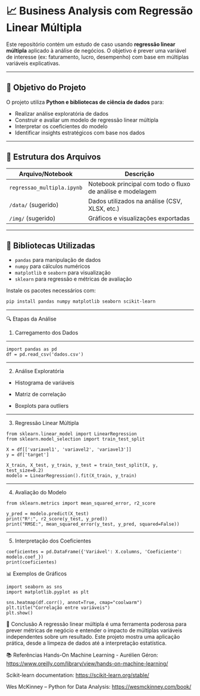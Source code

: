 # 📈 Business Analysis com Regressão Linear Múltipla

Este repositório contém um estudo de caso usando **regressão linear múltipla** aplicado à análise de negócios. O objetivo é prever uma variável de interesse (ex: faturamento, lucro, desempenho) com base em múltiplas variáveis explicativas.

---

## 🧠 Objetivo do Projeto

O projeto utiliza **Python e bibliotecas de ciência de dados** para:

- Realizar análise exploratória de dados
- Construir e avaliar um modelo de regressão linear múltipla
- Interpretar os coeficientes do modelo
- Identificar insights estratégicos com base nos dados

---

## 📁 Estrutura dos Arquivos

| Arquivo/Notebook           | Descrição                                                        |
|----------------------------|------------------------------------------------------------------|
| `regressao_multipla.ipynb` | Notebook principal com todo o fluxo de análise e modelagem       |
| `/data/` (sugerido)         | Dados utilizados na análise (CSV, XLSX, etc.)                   |
| `/img/` (sugerido)          | Gráficos e visualizações exportadas                            |

---

## 🔧 Bibliotecas Utilizadas

- `pandas` para manipulação de dados  
- `numpy` para cálculos numéricos  
- `matplotlib` e `seaborn` para visualização  
- `sklearn` para regressão e métricas de avaliação  

Instale os pacotes necessários com:

```bash
pip install pandas numpy matplotlib seaborn scikit-learn
```
---
🔍 Etapas da Análise
1. Carregamento dos Dados
---
```
import pandas as pd
df = pd.read_csv('dados.csv')
```
---
2. Análise Exploratória

- Histograma de variáveis

- Matriz de correlação

- Boxplots para outliers
---
3. Regressão Linear Múltipla
```
from sklearn.linear_model import LinearRegression
from sklearn.model_selection import train_test_split

X = df[['variavel1', 'variavel2', 'variavel3']]
y = df['target']

X_train, X_test, y_train, y_test = train_test_split(X, y, test_size=0.2)
modelo = LinearRegression().fit(X_train, y_train)
```
---
4. Avaliação do Modelo
```
from sklearn.metrics import mean_squared_error, r2_score

y_pred = modelo.predict(X_test)
print("R²:", r2_score(y_test, y_pred))
print("RMSE:", mean_squared_error(y_test, y_pred, squared=False))

```
---
5. Interpretação dos Coeficientes

```
coeficientes = pd.DataFrame({'Variável': X.columns, 'Coeficiente': modelo.coef_})
print(coeficientes)

```
📊 Exemplos de Gráficos

```
import seaborn as sns
import matplotlib.pyplot as plt

sns.heatmap(df.corr(), annot=True, cmap="coolwarm")
plt.title("Correlação entre variáveis")
plt.show()

```
📌 Conclusão
A regressão linear múltipla é uma ferramenta poderosa para prever métricas de negócio e entender o impacto de múltiplas variáveis independentes sobre um resultado. Este projeto mostra uma aplicação prática, desde a limpeza de dados até a interpretação estatística.

📚 Referências
Hands-On Machine Learning - Aurélien Géron: https://www.oreilly.com/library/view/hands-on-machine-learning/

Scikit-learn documentation: https://scikit-learn.org/stable/

Wes McKinney – Python for Data Analysis: https://wesmckinney.com/book/

